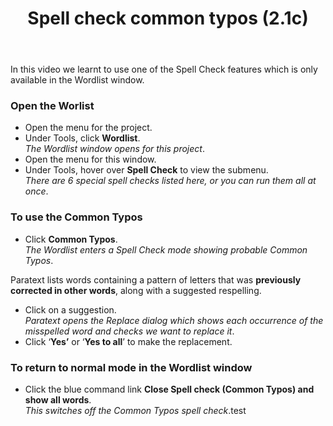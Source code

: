 ﻿---
title: Spell check common typos (2.1c)
---
In this video we learnt to use one of the Spell Check features which is only available in the Wordlist window.
### Open the Worlist
-   Open the menu for the project.
-   Under Tools, click **Wordlist**.  
    *The Wordlist window opens for this project*.
-   Open the menu for this window.
-   Under Tools, hover over **Spell Check** to view the submenu.  
    *There are 6 special spell checks listed here, or you can run them all at once*.

### To use the Common Typos
-   Click **Common Typos**.  
    *The Wordlist enters a Spell Check mode showing probable Common Typos*.

Paratext lists words containing a pattern of letters that was **previously corrected in other words**, along with a suggested respelling.
-   Click on a suggestion.  
    *Paratext opens the Replace dialog which shows each occurrence of the misspelled word and checks we want to replace it*.
-   Click ‘**Yes’** or ‘**Yes to all**’ to make the replacement.

### To return to normal mode in the Wordlist window
-   Click the blue command link
    **Close Spell check (Common Typos) and show all words**.  
    *This switches off the Common Typos spell check*.test